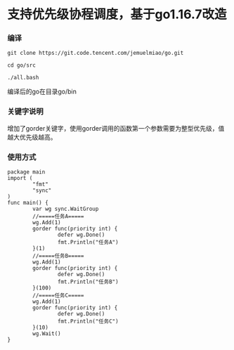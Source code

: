 # 支持优先级协程调度，基于go1.16.7改造

### 编译
`git clone https://git.code.tencent.com/jemuelmiao/go.git`

`cd go/src`

`./all.bash`

编译后的go在目录go/bin

### 关键字说明
增加了gorder关键字，使用gorder调用的函数第一个参数需要为整型优先级，值越大优先级越高。

### 使用方式

```golang
package main
import (
        "fmt"
        "sync"
)
func main() {
        var wg sync.WaitGroup
        //=====任务A=====
        wg.Add(1)
        gorder func(priority int) {
                defer wg.Done()
                fmt.Println("任务A")
        }(1)
        //=====任务B=====
        wg.Add(1)
        gorder func(priority int) {
                defer wg.Done()
                fmt.Println("任务B")
        }(100)
        //=====任务C=====
        wg.Add(1)
        gorder func(priority int) {
                defer wg.Done()
                fmt.Println("任务C")
        }(10)
        wg.Wait()
}
```

